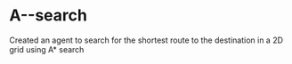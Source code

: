 # A--search
Created an agent to search for the shortest route to the destination in a 2D grid using A* search
